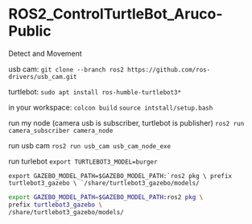 # ROS2_ControlTurtleBot_Aruco-Public
Detect and Movement

usb cam:
``git clone --branch ros2 https://github.com/ros-drivers/usb_cam.git``

turtlebot:
``sudo apt install ros-humble-turtlebot3*``


in your workspace:
``colcon build``
``source intstall/setup.bash``

run my node (camera usb is subscriber, turtlebot is publisher)
``ros2 run camera_subscriber camera_node``

run usb cam
``ros2 run usb_cam usb_cam_node_exe``

run turlebot
``export TURTLEBOT3_MODEL=burger``

``export GAZEBO_MODEL_PATH=$GAZEBO_MODEL_PATH:`ros2 pkg \
prefix turtlebot3_gazebo \
`/share/turtlebot3_gazebo/models/``

```bash
export GAZEBO_MODEL_PATH=$GAZEBO_MODEL_PATH:ros2 pkg \
prefix turtlebot3_gazebo \
/share/turtlebot3_gazebo/models/
```

